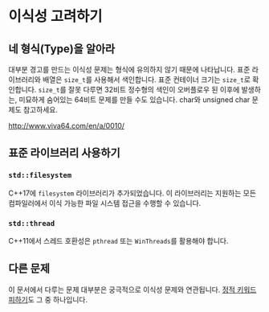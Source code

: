 # 이식성 고려하기

## 네 형식(Type)을 알아라

대부분 경고를 만드는 이식성 문제는 형식에 유의하지 않기 때문에 나타납니다. 표준 라이브러리와 배열은 `size_t`를 사용해서 색인합니다. 표준 컨테이너 크기는 `size_t`로 확인합니다. `size_t`를 잘못 다루면 32비트 정수형의 색인이 오버플로우 된 이후에 발생하는, 미묘하게 숨어있는 64비트 문제를 만들 수도 있습니다. char와 unsigned char 문제도 참고하세요.

http://www.viva64.com/en/a/0010/

## 표준 라이브러리 사용하기

### `std::filesystem`

C++17에 `filesystem` 라이브러리가 추가되었습니다. 이 라이브러리는 지원하는 모든 컴파일러에서 이식 가능한 파일 시스템 접근을 수행할 수 있습니다.

### `std::thread`

C++11에서 스레드 호환성은 `pthread` 또는 `WinThreads`를 활용해야 합니다.

## 다른 문제

이 문서에서 다루는 문제 대부분은 궁극적으로 이식성 문제와 연관됩니다. [정적 키워드 피하기](07-Considering_Threadability.ko_KR.md#정적)도 그 중 하나입니다.
